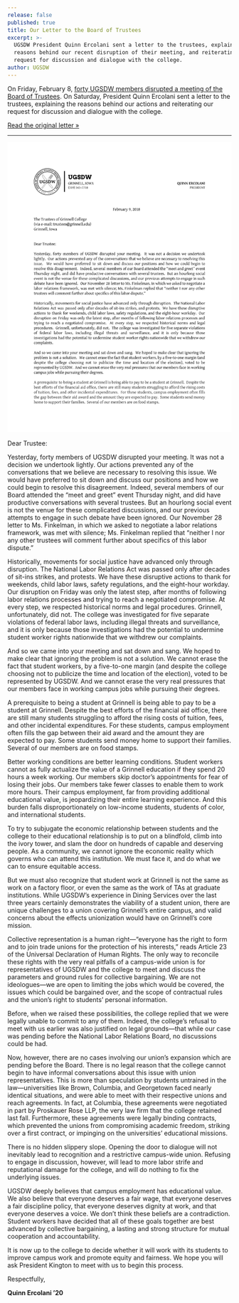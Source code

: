 ```yaml
---
release: false
published: true
title: Our Letter to the Board of Trustees
excerpt: >-
  UGSDW President Quinn Ercolani sent a letter to the trustees, explaining the
  reasons behind our recent disruption of their meeting, and reiterating our
  request for discussion and dialogue with the college.
author: UGSDW
---
```

On Friday, February 8, [forty UGSDW members disrupted a meeting of the Board of Trustees](/2019/02/08/trustees-walk-out-as-ugsdw-asks-for-dialogue/).  On Saturday, President Quinn Ercolani sent a letter to the trustees, explaining the reasons behind our actions and reiterating our request for discussion and dialogue with the college.

<a href="/assets/news/ltr020919-UGSDW-Trustees.pdf" class="button inline">Read the original letter »</a>

***

![Letter sent to Grinnell's Board of Trustees](/assets/news/ltr020919_1.jpg)

Dear Trustee:

Yesterday, forty members of UGSDW disrupted your meeting.  It was not a decision we undertook lightly.  Our actions prevented any of the conversations that we believe are necessary to resolving this issue.  We would have preferred to sit down and discuss our positions and how we could begin to resolve this disagreement.  Indeed, several members of our Board attended the “meet and greet” event Thursday night, and did have productive conversations with several trustees.  But an hourlong social event is not the venue for these complicated discussions, and our previous attempts to engage in such debate have been ignored.  Our November 28 letter to Ms. Finkelman, in which we asked to negotiate a labor relations framework, was met with silence; Ms. Finkelman replied that “neither I nor any other trustees will comment further about specifics of this labor dispute.”

Historically, movements for social justice have advanced only through disruption.  The National Labor Relations Act was passed only after decades of sit-ins strikes, and protests.  We have these disruptive actions to thank for weekends, child labor laws, safety regulations, and the eight-hour workday.  Our disruption on Friday was only the latest step, after months of following labor relations processes and trying to reach a negotiated compromise.  At every step, we respected historical norms and legal procedures.  Grinnell, unfortunately, did not.  The college was investigated for five separate violations of federal labor laws, including illegal threats and surveillance, and it is only because those investigations had the potential to undermine student worker rights nationwide that we withdrew our complaints.

And so we came into your meeting and sat down and sang.  We hoped to make clear that ignoring the problem is not a solution.  We cannot erase the fact that student workers, by a five-to-one margin (and despite the college choosing not to publicize the time and location of the election), voted to be represented by UGSDW.  And we cannot erase the very real pressures that our members face in working campus jobs while pursuing their degrees.

A prerequisite to being a student at Grinnell is being able to pay to be a student at Grinnell.  Despite the best efforts of the financial aid office, there are still many students struggling to afford the rising costs of tuition, fees, and other incidental expenditures.  For these students, campus employment often fills the gap between their aid award and the amount they are expected to pay.  Some students send money home to support their families.  Several of our members are on food stamps.

Better working conditions are better learning conditions.  Student workers cannot as fully actualize the value of a Grinnell education if they spend 20 hours a week working.  Our members skip doctor’s appointments for fear of losing their jobs.  Our members take fewer classes to enable them to work more hours.  Their campus employment, far from providing additional educational value, is jeopardizing their entire learning experience.  And this burden falls disproportionately on low-income students, students of color, and international students.  

To try to subjugate the economic relationship between students and the college to their educational relationship is to put on a blindfold, climb into the ivory tower, and slam the door on hundreds of capable and deserving people.  As a community, we cannot ignore the economic reality which governs who can attend this institution.  We must face it, and do what we can to ensure equitable access.

But we must also recognize that student work at Grinnell is not the same as work on a factory floor, or even the same as the work of TAs at graduate institutions.  While UGSDW’s experience in Dining Services over the last three years certainly demonstrates the viability of a student union, there are unique challenges to a union covering Grinnell’s entire campus, and valid concerns about the effects unionization would have on Grinnell’s core mission.

Collective representation is a human right—“everyone has the right to form and to join trade unions for the protection of his interests,” reads Article 23 of the Universal Declaration of Human Rights.  The only way to reconcile these rights with the very real pitfalls of a campus-wide union is for representatives of UGSDW and the college to meet and discuss the parameters and ground rules for collective bargaining.  We are not ideologues—we are open to limiting the jobs which would be covered, the issues which could be bargained over, and the scope of contractual rules and the union’s right to students’ personal information.

Before, when we raised these possibilities, the college replied that we were legally unable to commit to any of them.  Indeed, the college’s refusal to meet with us earlier was also justified on legal grounds—that while our case was pending before the National Labor Relations Board, no discussions could be had.  

Now, however, there are no cases involving our union’s expansion which are pending before the Board.  There is no legal reason that the college cannot begin to have informal conversations about this issue with union representatives.  This is more than speculation by students untrained in the law—universities like Brown, Columbia, and Georgetown faced nearly identical situations, and were able to meet with their respective unions and reach agreements.  In fact, at Columbia, these agreements were negotiated in part by Proskauer Rose LLP, the very law firm that the college retained last fall.  Furthermore, these agreements were legally binding contracts, which prevented the unions from compromising academic freedom, striking over a first contract, or impinging on the universities’ educational missions.

There is no hidden slippery slope.  Opening the door to dialogue will not inevitably lead to recognition and a restrictive campus-wide union.  Refusing to engage in discussion, however, will lead to more labor strife and reputational damage for the college, and will do nothing to fix the underlying issues.

UGSDW deeply believes that campus employment has educational value. We also believe that everyone deserves a fair wage, that everyone deserves a fair discipline policy, that everyone deserves dignity at work, and that everyone deserves a voice.  We don’t think these beliefs are a contradiction.  Student workers have decided that all of these goals together are best advanced by collective bargaining, a lasting and strong structure for mutual cooperation and accountability. 

It is now up to the college to decide whether it will work with its students to improve campus work and promote equity and fairness.  We hope you will ask President Kington to meet with us to begin this process.


Respectfully,

**Quinn Ercolani ’20**
